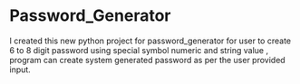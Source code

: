 # Password_Generator
I created this new python project for password_generator for user to create 6 to 8 digit password using special symbol numeric and string value , program can create system generated password as per the user provided input. 
